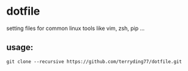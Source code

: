# dotfile
setting files for common linux tools like vim, zsh, pip ...

## usage:
`git clone --recursive https://github.com/terryding77/dotfile.git`

